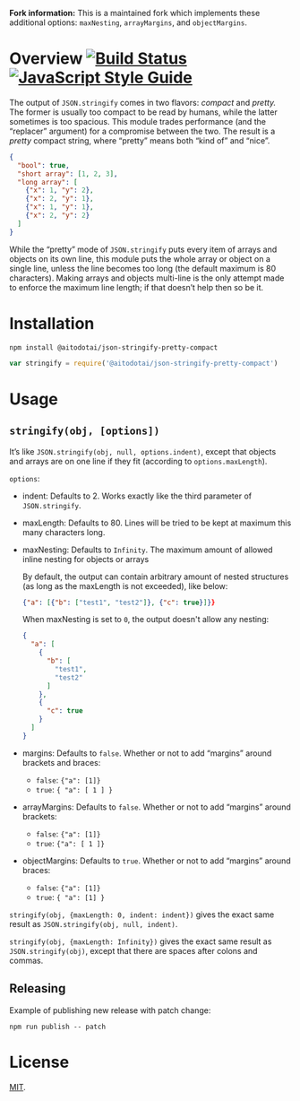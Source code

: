 **Fork information:** This is a maintained fork which implements these additional options: `maxNesting`, `arrayMargins`, and `objectMargins`.


Overview [![Build Status](https://travis-ci.org/AitoDotAI/json-stringify-pretty-compact.svg?branch=master)](https://travis-ci.org/AitoDotAI/json-stringify-pretty-compact) [![JavaScript Style Guide](https://img.shields.io/badge/code%20style-standard-brightgreen.svg)](http://standardjs.com/)
========

The output of `JSON.stringify` comes in two flavors: _compact_ and _pretty._ The
former is usually too compact to be read by humans, while the latter sometimes
is too spacious. This module trades performance (and the “replacer” argument)
for a compromise between the two. The result is a _pretty_ compact string, where
“pretty” means both “kind of” and “nice”.

```json
{
  "bool": true,
  "short array": [1, 2, 3],
  "long array": [
    {"x": 1, "y": 2},
    {"x": 2, "y": 1},
    {"x": 1, "y": 1},
    {"x": 2, "y": 2}
  ]
}
```

While the “pretty” mode of `JSON.stringify` puts every item of arrays and
objects on its own line, this module puts the whole array or object on a single
line, unless the line becomes too long (the default maximum is 80 characters).
Making arrays and objects multi-line is the only attempt made to enforce the
maximum line length; if that doesn’t help then so be it.


Installation
============

`npm install @aitodotai/json-stringify-pretty-compact`

```js
var stringify = require('@aitodotai/json-stringify-pretty-compact')
```


Usage
=====

`stringify(obj, [options])`
---------------------------

It’s like `JSON.stringify(obj, null, options.indent)`, except that objects and
arrays are on one line if they fit (according to `options.maxLength`).

`options`:

- indent: Defaults to 2. Works exactly like the third parameter of
  `JSON.stringify`.
- maxLength: Defaults to 80. Lines will be tried to be kept at maximum this many
  characters long.
- maxNesting: Defaults to `Infinity`. The maximum amount of allowed inline nesting for objects or arrays

    By default, the output can contain arbitrary amount of nested structures (as long as
    the maxLength is not exceeded), like below:

    ```json
    {"a": [{"b": ["test1", "test2"]}, {"c": true}]}}
    ```

    When maxNesting is set to `0`, the output doesn't allow any nesting:
    ```json
    {
      "a": [
        {
          "b": [
            "test1",
            "test2"
          ]
        },
        {
          "c": true
        }
      ]
    }
    ```

- margins: Defaults to `false`. Whether or not to add “margins” around brackets
  and braces:
  - `false`: `{"a": [1]}`
  - `true`: `{ "a": [ 1 ] }`
- arrayMargins: Defaults to `false`. Whether or not to add “margins” around brackets:
  - `false`: `{"a": [1]}`
  - `true`: `{"a": [ 1 ]}`
- objectMargins: Defaults to `true`. Whether or not to add “margins” around braces:
  - `false`: `{"a": [1]}`
  - `true`: `{ "a": [1] }`

`stringify(obj, {maxLength: 0, indent: indent})` gives the exact same result as
`JSON.stringify(obj, null, indent)`.

`stringify(obj, {maxLength: Infinity})` gives the exact same result as
`JSON.stringify(obj)`, except that there are spaces after colons and commas.


## Releasing

Example of publishing new release with patch change:

`npm run publish -- patch`


License
=======

[MIT](LICENSE).
